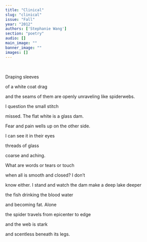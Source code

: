 ```yaml
---
title: "Clinical"
slug: "clinical"
issue: "Fall"
year: "2012"
authors: ['Stephanie Wang']
section: "poetry"
audio: []
main_image: ""
banner_image: ""
images: []
---
```

 

Draping sleeves

of a white coat drag

and the seams of them are openly unraveling like spiderwebs.  
 

I question the small stitch

missed. The flat white is a glass dam.

Fear and pain wells up on the other side.

I can see it in their eyes

threads of glass

coarse and aching.

What are words or tears or touch

when all is smooth and closed? I don’t

know either. I stand and watch the dam make a deep lake deeper

the fish drinking the blood water

and becoming fat. Alone

the spider travels from epicenter to edge

and the web is stark

and scentless beneath its legs. 

 

